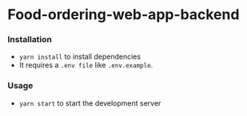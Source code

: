 # Food-ordering-web-app-backend

### Installation
- `yarn install` to install dependencies
- It requires a `.env file` like `.env.example`.

### Usage
- `yarn start` to start the development server
